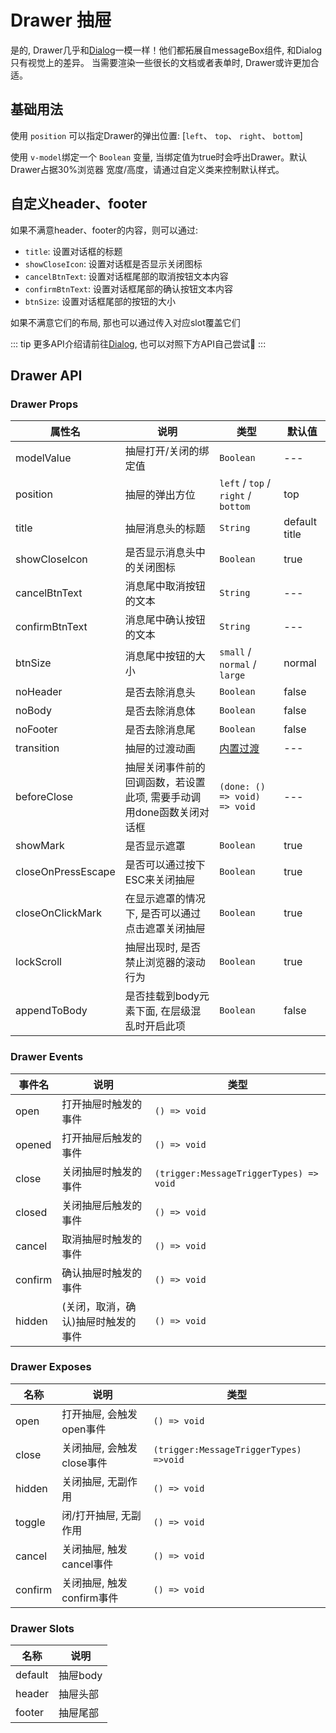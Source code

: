 # Drawer 抽屉

是的, Drawer几乎和[Dialog](/comps/feedback/dialog/)一模一样！他们都拓展自messageBox组件, 和Dialog只有视觉上的差异。
当需要渲染一些很长的文档或者表单时, Drawer或许更加合适。

## 基础用法

使用 `position` 可以指定Drawer的弹出位置: [`left`、 `top`、 `right`、 `bottom`]

使用 `v-model`绑定一个 `Boolean` 变量, 当绑定值为true时会呼出Drawer。默认Drawer占据30%浏览器 宽度/高度，请通过自定义类来控制默认样式。

<demo
src="./src/basic.vue"
title="在drawer,你可以放任何你想的元素"
/>

## 自定义header、footer

如果不满意header、footer的内容，则可以通过:

- `title`: 设置对话框的标题
- `showCloseIcon`: 设置对话框是否显示关闭图标
- `cancelBtnText`: 设置对话框尾部的取消按钮文本内容
- `confirmBtnText`: 设置对话框尾部的确认按钮文本内容
- `btnSize`: 设置对话框尾部的按钮的大小

如果不满意它们的布局, 那也可以通过传入对应slot覆盖它们

<demo
src="./src/headfoot.vue"
/>

::: tip
更多API介绍请前往[Dialog](/comps/feedback/dialog/), 也可以对照下方API自己尝试🥳
:::

## Drawer API

### Drawer Props

| 属性名             | 说明                                                         | 类型                                 | 默认值        |
| ------------------ | ------------------------------------------------------------ | ------------------------------------ | ------------- |
| modelValue         | 抽屉打开/关闭的绑定值                                        | `Boolean`                            | ---           |
| position           | 抽屉的弹出方位                                               | `left` / `top`  / `right` / `bottom` | top           |
| title              | 抽屉消息头的标题                                             | `String`                             | default title |
| showCloseIcon      | 是否显示消息头中的关闭图标                                   | `Boolean`                            | true          |
| cancelBtnText      | 消息尾中取消按钮的文本                                       | `String`                             | ---           |
| confirmBtnText     | 消息尾中确认按钮的文本                                       | `String`                             | ---           |
| btnSize            | 消息尾中按钮的大小                                           | `small` / `normal` / `large`         | normal        |
| noHeader           | 是否去除消息头                                               | `Boolean`                            | false         |
| noBody             | 是否去除消息体                                               | `Boolean`                            | false         |
| noFooter           | 是否去除消息尾                                               | `Boolean`                            | false         |
| transition         | 抽屉的过渡动画                                               | [内置过渡](/guide/transition/)       | ---           |
| beforeClose        | 抽屉关闭事件前的回调函数，若设置此项, 需要手动调用done函数关闭对话框 | `(done: () => void) => void`         | ---           |
| showMark           | 是否显示遮罩                                                 | `Boolean`                            | true          |
| closeOnPressEscape | 是否可以通过按下ESC来关闭抽屉                                | `Boolean`                            | true          |
| closeOnClickMark   | 在显示遮罩的情况下, 是否可以通过点击遮罩关闭抽屉             | `Boolean`                            | true          |
| lockScroll         | 抽屉出现时, 是否禁止浏览器的滚动行为                         | `Boolean`                            | true          |
| appendToBody       | 是否挂载到body元素下面, 在层级混乱时开启此项                 | `Boolean`                            | false         |

### Drawer Events

| 事件名  | 说明                               | 类型                                    |
| ------- | ---------------------------------- | --------------------------------------- |
| open    | 打开抽屉时触发的事件               | `() => void`                            |
| opened  | 打开抽屉后触发的事件               | `() => void`                            |
| close   | 关闭抽屉时触发的事件               | `(trigger:MessageTriggerTypes) => void` |
| closed  | 关闭抽屉后触发的事件               | `() => void`                            |
| cancel  | 取消抽屉时触发的事件               | `() => void`                            |
| confirm | 确认抽屉时触发的事件               | `() => void`                            |
| hidden  | (关闭，取消，确认)抽屉时触发的事件 | `() => void`                            |

### Drawer Exposes

| 名称    | 说明                      | 类型                                   |
| ------- | ------------------------- | -------------------------------------- |
| open    | 打开抽屉, 会触发open事件  | `() => void`                           |
| close   | 关闭抽屉, 会触发close事件 | `(trigger:MessageTriggerTypes) =>void` |
| hidden  | 关闭抽屉, 无副作用        | `() => void`                           |
| toggle  | 闭/打开抽屉, 无副作用     | `() => void`                           |
| cancel  | 关闭抽屉, 触发cancel事件  | `() => void`                           |
| confirm | 关闭抽屉, 触发confirm事件 | `() => void`                           |



### Drawer Slots

| 名称    | 说明     |
| ------- | -------- |
| default | 抽屉body |
| header  | 抽屉头部 |
| footer  | 抽屉尾部 |

